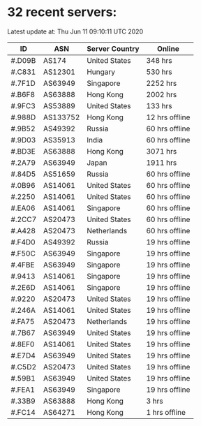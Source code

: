 # 32 recent servers:

Latest update at: Thu Jun 11 09:10:11 UTC 2020

| ID | ASN | Server Country | Online |
| -- | --- | -------------- | ------ |
| #.D09B | AS174 | United States | 348 hrs |
| #.C831 | AS12301 | Hungary | 530 hrs |
| #.7F1D | AS63949 | Singapore | 2252 hrs |
| #.B6F8 | AS63888 | Hong Kong | 2002 hrs |
| #.9FC3 | AS53889 | United States | 133 hrs |
| #.988D | AS133752 | Hong Kong | 12 hrs offline |
| #.9B52 | AS49392 | Russia | 60 hrs offline |
| #.9D03 | AS35913 | India | 60 hrs offline |
| #.BD3E | AS63888 | Hong Kong | 3071 hrs |
| #.2A79 | AS63949 | Japan | 1911 hrs |
| #.84D5 | AS51659 | Russia | 60 hrs offline |
| #.0B96 | AS14061 | United States | 60 hrs offline |
| #.2250 | AS14061 | United States | 60 hrs offline |
| #.EA06 | AS14061 | Singapore | 60 hrs offline |
| #.2CC7 | AS20473 | United States | 60 hrs offline |
| #.A428 | AS20473 | Netherlands | 60 hrs offline |
| #.F4D0 | AS49392 | Russia | 19 hrs offline |
| #.F50C | AS63949 | Singapore | 19 hrs offline |
| #.4FBE | AS63949 | Singapore | 19 hrs offline |
| #.9413 | AS14061 | Singapore | 19 hrs offline |
| #.2E6D | AS14061 | Singapore | 19 hrs offline |
| #.9220 | AS20473 | United States | 19 hrs offline |
| #.246A | AS14061 | United States | 19 hrs offline |
| #.FA75 | AS20473 | Netherlands | 19 hrs offline |
| #.7B67 | AS63949 | United States | 19 hrs offline |
| #.8EF0 | AS14061 | United States | 19 hrs offline |
| #.E7D4 | AS63949 | United States | 19 hrs offline |
| #.C5D2 | AS20473 | United States | 19 hrs offline |
| #.59B1 | AS63949 | United States | 19 hrs offline |
| #.FEA1 | AS63949 | Singapore | 19 hrs offline |
| #.33B9 | AS63888 | Hong Kong | 3 hrs |
| #.FC14 | AS64271 | Hong Kong | 1 hrs offline |


